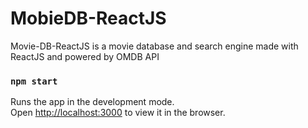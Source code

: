 # MobieDB-ReactJS

Movie-DB-ReactJS is a movie database and search engine made with ReactJS and powered by OMDB API

### `npm start`

Runs the app in the development mode.\
Open [http://localhost:3000](http://localhost:3000) to view it in the browser.

